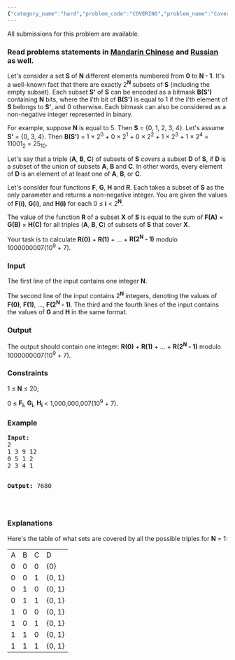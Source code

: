 ```yaml
---
{"category_name":"hard","problem_code":"COVERING","problem_name":"Covering Sets","languages_supported":{"0":"ADA","1":"ASM","2":"BASH","3":"BF","4":"C","5":"C99 strict","6":"CAML","7":"CLOJ","8":"CLPS","9":"CPP 4.3.2","10":"CPP 4.9.2","11":"CPP14","12":"CS2","13":"D","14":"ERL","15":"FORT","16":"FS","17":"GO","18":"HASK","19":"ICK","20":"ICON","21":"JAVA","22":"JS","23":"LISP clisp","24":"LISP sbcl","25":"LUA","26":"NEM","27":"NICE","28":"NODEJS","29":"PAS fpc","30":"PAS gpc","31":"PERL","32":"PERL6","33":"PHP","34":"PIKE","35":"PRLG","36":"PYTH","37":"PYTH 3.4","38":"RUBY","39":"SCALA","40":"SCM guile","41":"SCM qobi","42":"ST","43":"TCL","44":"TEXT","45":"WSPC"},"max_timelimit":2,"source_sizelimit":50000,"problem_author":"kostya_by","problem_tester":null,"date_added":"24-10-2014","tags":{"0":"cook52","1":"divide","2":"inclusn","3":"kostya_by","4":"medium","5":"sets"},"editorial_url":"http://discuss.codechef.com/problems/COVERING","time":{"view_start_date":1416768153,"submit_start_date":1416768153,"visible_start_date":1416767794,"end_date":1735669800},"layout":"problem"}
---
```

<span class="solution-visible-txt">All submissions for this problem are available.</span><h3> Read problems statements in <a target="_blank" href="http://www.codechef.com/download/translated/COOK52/mandarin/COVERING.pdf">Mandarin Chinese</a> and <a target="_blank" href="http://www.codechef.com/download/translated/COOK52/russian/COVERING.pdf">Russian</a> as well.</h3>
<p>
	Let's consider a set <b>S</b> of <b>N</b> different elements numbered from <b>0</b> to <b>N - 1</b>. It's a well-known fact that there are exactly 2<sup><b>N</b></sup> subsets of <b>S</b> (including the empty subset). Each subset <b>S'</b> of <b>S</b> can be encoded as a bitmask <b>B(S')</b> containing <b>N</b> bits, where the <b>i</b>'th bit of <b>B(S')</b> is equal to 1 if the <b>i</b>'th element of <b>S</b> belongs to <b>S'</b>, and 0 otherwise. Each bitmask can also be considered as a non-negative integer represented in binary.
</p>
<p>
	For example, suppose <b>N</b> is equal to 5. Then <b>S</b> = {0, 1, 2, 3, 4}. Let's assume <b>S'</b> = {0, 3, 4}. Then <b>B(S')</b> = 1 × 2<sup>0</sup> + 0 × 2<sup>1</sup> + 0 × 2<sup>2</sup> + 1 × 2<sup>3</sup> + 1 × 2<sup>4</sup> = 11001<sub>2</sub> = 25<sub>10</sub>.
</p>
<p>
	Let's say that a triple (<b>A</b>, <b>B</b>, <b>C</b>) of subsets of <b>S</b> <i>covers</i> a subset <b>D</b> of <b>S</b>, if <b>D</b> is a subset of the union of subsets <b>A</b>, <b>B</b> and <b>C</b>. In other words, every element of <b>D</b> is an element of at least one of <b>A</b>, <b>B</b>, or <b>C</b>.
</p>
<p>
	Let's consider four functions <b>F</b>, <b>G</b>, <b>H</b> and <b>R</b>. Each takes a subset of <b>S</b> as the only parameter and returns a non-negative integer. You are given the values of <b>F(i)</b>, <b>G(i)</b>, and <b>H(i)</b> for each 0 ≤ <b>i</b> &lt; 2<sup><b>N</b></sup>.
</p>
<p>
	The value of the function <b>R</b> of a subset <b>X</b> of <b>S</b> is equal to the sum of <b>F(A)</b> × <b>G(B)</b> × <b>H(C)</b> for all triples (<b>A</b>, <b>B</b>, <b>C</b>) of subsets of <b>S</b> that cover <b>X</b>.
</p>
<p>
	Your task is to calculate <b>R(0)</b> + <b>R(1)</b> + ... + <b>R(2<sup>N</sup> - 1)</b> modulo 1000000007(10<sup>9</sup> + 7).
</p>
<h3>Input</h3>
<p>
	The first line of the input contains one integer <b>N</b>.
</p>
<p>
	The second line of the input contains 2<sup><b>N</b></sup> integers, denoting the values of <b>F(0)</b>, <b>F(1)</b>, ..., <b>F(2<sup>N</sup> - 1)</b>. The third and the fourth lines of the input contains the values of <b>G</b> and <b>H</b> in the same format.
</p>
<h3>Output</h3>
<p>
	The output should contain one integer: <b>R(0)</b> + <b>R(1)</b> + ... + <b>R(2<sup>N</sup> - 1)</b> modulo 1000000007(10<sup>9</sup> + 7).
</p>
<h3>Constraints</h3>
<p>1 ≤ <b>N</b> ≤ 20;</p>
<p>0 ≤ <b>F<sub>i</sub></b>, <b>G<sub>i</sub></b>, <b>H<sub>i</sub></b> &lt; 1,000,000,007(10<sup>9</sup> + 7).</p>
<h3>Example</h3>
<pre><b>Input:</b>
2
1 3 9 12
0 5 1 2
2 3 4 1

<b>Output:</b>
7680

</pre><h3>Explanations</h3>
<p>
Here's the table of what sets are covered by all the possible triples for <b>N</b> = 1:</p>
<table>
<tr>
<td>A</td>
<td>B</td>
<td>C</td>
<td>D</td>
</tr>
<tr>
<td>0</td>
<td>0</td>
<td>0</td>
<td>{0}</td>
</tr>
<tr>
<td>0</td>
<td>0</td>
<td>1</td>
<td>{0, 1}</td>
</tr>
<tr>
<td>0</td>
<td>1</td>
<td>0</td>
<td>{0, 1}</td>
</tr>
<tr>
<td>0</td>
<td>1</td>
<td>1</td>
<td>{0, 1}</td>
</tr>
<tr>
<td>1</td>
<td>0</td>
<td>0</td>
<td>{0, 1}</td>
</tr>
<tr>
<td>1</td>
<td>0</td>
<td>1</td>
<td>{0, 1}</td>
</tr>
<tr>
<td>1</td>
<td>1</td>
<td>0</td>
<td>{0, 1}</td>
</tr>
<tr>
<td>1</td>
<td>1</td>
<td>1</td>
<td>{0, 1}</td>
</tr>
</table>

